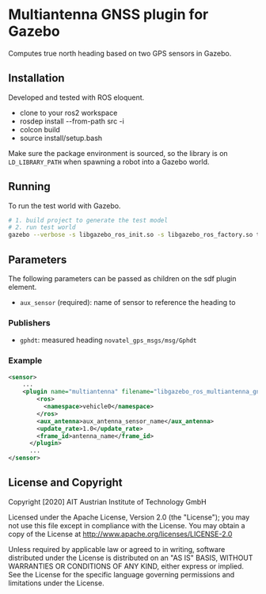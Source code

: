 # Multiantenna GNSS plugin for Gazebo

Computes true north heading based on two GPS sensors in Gazebo.

## Installation

Developed and tested with ROS eloquent.

* clone to your ros2 workspace
* rosdep install --from-path src -i
* colcon build
* source install/setup.bash

Make sure the package environment is sourced, so the library is on `LD_LIBRARY_PATH` when spawning a robot into a Gazebo world.

## Running

To run the test world with Gazebo.

```bash
# 1. build project to generate the test model
# 2. run test world
gazebo --verbose -s libgazebo_ros_init.so -s libgazebo_ros_factory.so test/worlds/gazebo_ros_multiantenna_gnss.world --ros-args --param publish_rate:=200.0
```

## Parameters

The following parameters can be passed as children on the sdf plugin element.

* `aux_sensor` (required): name of sensor to reference the heading to

### Publishers

* `gphdt`: measured heading `novatel_gps_msgs/msg/Gphdt`

### Example

```xml
<sensor>
    ...
    <plugin name="multiantenna" filename="libgazebo_ros_multiantenna_gnss.so">
        <ros>
          <namespace>vehicle0</namespace>
        </ros>
        <aux_antenna>aux_antenna_sensor_name</aux_antenna>
        <update_rate>1.0</update_rate>
        <frame_id>antenna_name</frame_id>
      </plugin>
      ...
</sensor>
```

## License and Copyright

Copyright [2020] AIT Austrian Institute of Technology GmbH

Licensed under the Apache License, Version 2.0 (the "License");
you may not use this file except in compliance with the License.
You may obtain a copy of the License at http://www.apache.org/licenses/LICENSE-2.0

Unless required by applicable law or agreed to in writing, software
distributed under the License is distributed on an "AS IS" BASIS,
WITHOUT WARRANTIES OR CONDITIONS OF ANY KIND, either express or implied.
See the License for the specific language governing permissions and
limitations under the License.